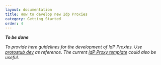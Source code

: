 ```yaml
---
layout: documentation
title: How to develop new Idp Proxies
category: Getting Started
order: 4
---
```


***To be done***

*To provide here guidelines for the development of IdP Proxies. Use [protostub dev](https://github.com/reTHINK-project/specs/blob/master/messaging-framework/stub-specification.md) as reference. The current [IdP Proxy template](https://github.com/reTHINK-project/dev-protostubs/blob/master/src/idpproxy/ProxyStubTemplate.js) could also be useful.*

